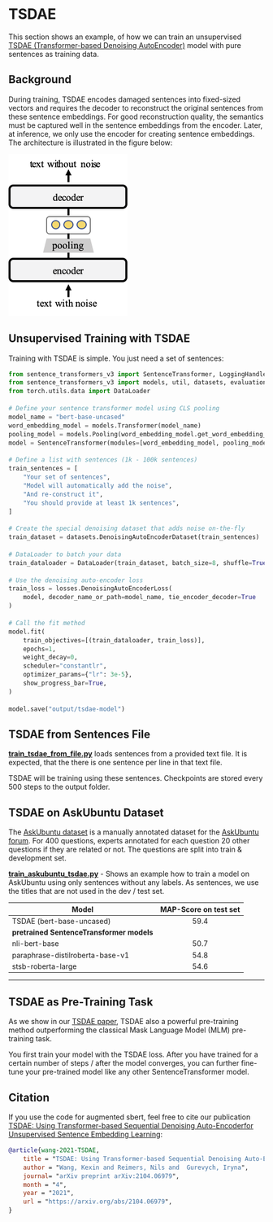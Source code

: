 # TSDAE

This section shows an example, of how we can train an unsupervised [TSDAE (Transformer-based Denoising AutoEncoder)](https://arxiv.org/abs/2104.06979) model with pure sentences as training data.

## Background 
During training, TSDAE encodes damaged sentences into fixed-sized vectors and requires the decoder to reconstruct the original sentences from these sentence embeddings. For good reconstruction quality, the semantics must be captured well in the sentence embeddings from the encoder. Later, at inference, we only use the encoder for creating sentence embeddings. The architecture is illustrated in the figure below:

![](https://raw.githubusercontent.com/UKPLab/sentence-transformers/master/docs/img/TSDAE.png)

## Unsupervised Training with TSDAE
Training with TSDAE is simple. You just need a set of sentences:
```python
from sentence_transformers_v3 import SentenceTransformer, LoggingHandler
from sentence_transformers_v3 import models, util, datasets, evaluation, losses
from torch.utils.data import DataLoader

# Define your sentence transformer model using CLS pooling
model_name = "bert-base-uncased"
word_embedding_model = models.Transformer(model_name)
pooling_model = models.Pooling(word_embedding_model.get_word_embedding_dimension(), "cls")
model = SentenceTransformer(modules=[word_embedding_model, pooling_model])

# Define a list with sentences (1k - 100k sentences)
train_sentences = [
    "Your set of sentences",
    "Model will automatically add the noise",
    "And re-construct it",
    "You should provide at least 1k sentences",
]

# Create the special denoising dataset that adds noise on-the-fly
train_dataset = datasets.DenoisingAutoEncoderDataset(train_sentences)

# DataLoader to batch your data
train_dataloader = DataLoader(train_dataset, batch_size=8, shuffle=True)

# Use the denoising auto-encoder loss
train_loss = losses.DenoisingAutoEncoderLoss(
    model, decoder_name_or_path=model_name, tie_encoder_decoder=True
)

# Call the fit method
model.fit(
    train_objectives=[(train_dataloader, train_loss)],
    epochs=1,
    weight_decay=0,
    scheduler="constantlr",
    optimizer_params={"lr": 3e-5},
    show_progress_bar=True,
)

model.save("output/tsdae-model")
``` 

## TSDAE from Sentences File

**[train_tsdae_from_file.py](train_tsdae_from_file.py)** loads sentences from a provided text file. It is expected, that the there is one sentence per line in that text file.

TSDAE will be training using these sentences. Checkpoints are stored every 500 steps to the output folder.


## TSDAE on AskUbuntu Dataset
The [AskUbuntu dataset](https://github.com/taolei87/askubuntu) is a manually annotated dataset for the [AskUbuntu forum](https://askubuntu.com/). For 400 questions, experts annotated for each question 20 other questions if they are related or not. The questions are split into train & development set.

**[train_askubuntu_tsdae.py](train_askubuntu_tsdae.py)** - Shows an example how to train a model on AskUbuntu using only sentences without any labels. As sentences, we use the titles that are not used in the dev / test set. 

| Model | MAP-Score on test set |
| ---- | :----: |
| TSDAE (bert-base-uncased) | 59.4 |
| **pretrained SentenceTransformer models** | |
| nli-bert-base | 50.7 |
| paraphrase-distilroberta-base-v1 | 54.8 |
| stsb-roberta-large | 54.6 |

----------------------



## TSDAE as Pre-Training Task
As we show in our [TSDAE paper](https://arxiv.org/abs/2104.06979), TSDAE also a powerful pre-training method outperforming the classical Mask Language Model (MLM) pre-training task.

You first train your model with the TSDAE loss. After you have trained for a certain number of steps / after the model converges, you can further fine-tune your pre-trained model like any other SentenceTransformer model.


## Citation
If you use the code for augmented sbert, feel free to cite our publication [TSDAE: Using Transformer-based Sequential Denoising Auto-Encoderfor Unsupervised Sentence Embedding Learning](https://arxiv.org/abs/2104.06979):
```bibtex 
@article{wang-2021-TSDAE,
    title = "TSDAE: Using Transformer-based Sequential Denoising Auto-Encoderfor Unsupervised Sentence Embedding Learning",
    author = "Wang, Kexin and Reimers, Nils and  Gurevych, Iryna", 
    journal= "arXiv preprint arXiv:2104.06979",
    month = "4",
    year = "2021",
    url = "https://arxiv.org/abs/2104.06979",
}
```

